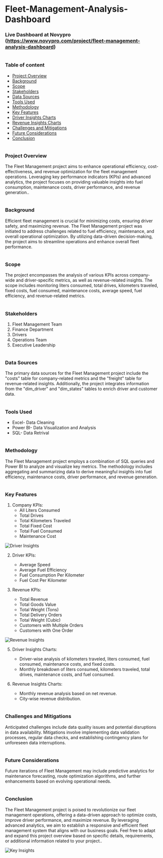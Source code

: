 # Fleet-Management-Analysis-Dashboard

### Live Dashboard at Novypro (https://www.novypro.com/project/fleet-management-analysis-dashboard)
#
### Table of content
 - [Project Overview](#project-overview)
 - [Background](#background)
 - [Scope](#scope)
 - [Stakeholders](#stakeholders)
 - [Data Sources](#data-sources)
 - [Tools Used](#tools-used)
 - [Methodology](#methodology)
 - [Key Features](#key-features)
 - [Driver Insights Charts](driver-insights-charts)
 - [Revenue Insights Charts](revenue-insights-charts)
 - [Challenges and Mitigations](#challenges-and-mitigations)
 - [Future Considerations](#future-considerations)
 - [Conclusion](#conclusion)
#

### Project Overview

The Fleet Management project aims to enhance operational efficiency, cost-effectiveness, and revenue optimization for the fleet management operations. Leveraging key performance indicators (KPIs) and advanced analytics, the project focuses on providing valuable insights into fuel consumption, maintenance costs, driver performance, and revenue generation..
#

### Background

Efficient fleet management is crucial for minimizing costs, ensuring driver safety, and maximizing revenue. The Fleet Management project was initiated to address challenges related to fuel efficiency, maintenance, and overall operational optimization. By utilizing data-driven decision-making, the project aims to streamline operations and enhance overall fleet performance.
#

### Scope

The project encompasses the analysis of various KPIs across company-wide and driver-specific metrics, as well as revenue-related insights. The scope includes monitoring liters consumed, total drives, kilometers traveled, fixed costs, fuel consumed, maintenance costs, average speed, fuel efficiency, and revenue-related metrics.
#

### Stakeholders

 1. Fleet Management Team
 2. Finance Department
 3. Drivers
 4. Operations Team
 5. Executive Leadership

#

### Data Sources
The primary data sources for the Fleet Management project include the "costs" table for company-related metrics and the "freight" table for revenue-related insights. Additionally, the project integrates information from the "dim_driver" and "dim_states" tables to enrich driver and customer data.

#


### Tools Used

 - Excel- Data Cleaning
 - Power BI- Data Visualization and Analysis
 - SQL- Data Retrival
#


### Methodology

The Fleet Management project employs a combination of SQL queries and Power BI to analyze and visualize key metrics. The methodology includes aggregating and summarizing data to derive meaningful insights into fuel efficiency, maintenance costs, driver performance, and revenue generation.

#

### Key Features


1) Company KPIs:
   - All Liters Consumed
   - Total Drives
   - Total Kilometers Traveled
   - Total Fixed Cost
   - Total Fuel Consumed
   - Maintenance Cost


![Driver Insights](https://github.com/PriyanshuK10/Fleet_Management_Report_Dashboard/assets/156614225/11831e84-47a8-48e3-89ef-0a406e1e12ed)



2) Driver KPIs:
    - Average Speed
    - Average Fuel Efficiency
    - Fuel Consumption Per Kilometer
    - Fuel Cost Per Kilometer
  

4) Revenue KPIs:
    - Total Revenue
    - Total Goods Value
    - Total Weight (Tons)
    - Total Delivery Orders
    - Total Weight (Cubic)
    - Customers with Multiple Orders
    - Customers with One Order


![Revenue Insights](https://github.com/PriyanshuK10/Fleet_Management_Report_Dashboard/assets/156614225/d95594db-f2f8-4b38-8e1b-e7e9e024d570)
  

5) Driver Insights Charts:
    - Driver-wise analysis of kilometers traveled, liters consumed, fuel consumed, maintenance costs, and fixed costs.
    - Monthly breakdown of liters consumed, kilometers traveled, total drives, maintenance costs, and fuel consumed.

6) Revenue Insights Charts:
    - Monthly revenue analysis based on net revenue.
    - City-wise revenue distribution. 
#

### Challenges and Mitigations
Anticipated challenges include data quality issues and potential disruptions in data availability. Mitigations involve implementing data validation processes, regular data checks, and establishing contingency plans for unforeseen data interruptions.
#

### Future Considerations
Future iterations of Fleet Management may include predictive analytics for maintenance forecasting, route optimization algorithms, and further enhancements based on evolving operational needs.
#

### Conclusion
The Fleet Management project is poised to revolutionize our fleet management operations, offering a data-driven approach to optimize costs, improve driver performance, and maximize revenue. By leveraging advanced analytics, we aim to establish a responsive and efficient fleet management system that aligns with our business goals.
Feel free to adapt and expand this project overview based on specific details, requirements, or additional information related to your project..

![Key Insights](https://github.com/PriyanshuK10/Fleet_Management_Report_Dashboard/assets/156614225/b5c10296-de07-4006-aa05-23e5cbb65507)

#
